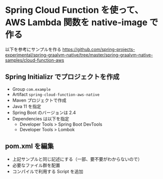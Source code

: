 # Spring Cloud Function を使って、AWS Lambda 関数を native-image で作る
以下を参考にサンプルを作る
https://github.com/spring-projects-experimental/spring-graalvm-native/tree/master/spring-graalvm-native-samples/cloud-function-aws

## Spring Initializr でプロジェクトを作成
* Group `com.example`
* Artifact `spring-cloud-function-aws-native`
* Maven プロジェクトで作成
* Java 11 を指定
* Spring Boot のバージョンは 2.4
* Dependencies は以下を指定
    * Developer Tools > Spring Boot DevTools
    * Developer Tools > Lombok

## pom.xml を編集
* 上記サンプルと同じ記述にする（一部、要不要がわからないので）
* 必要なファイル群を配置
* コンパイルで利用する Script を追加


